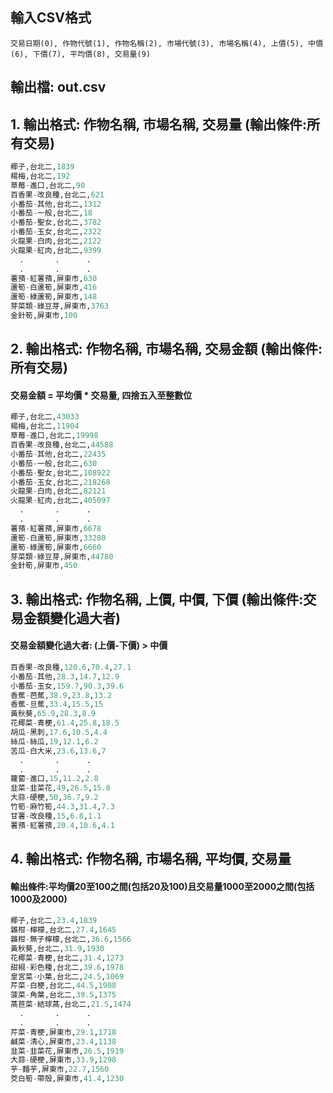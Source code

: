 
## 輸入CSV格式

```
交易日期(0), 作物代號(1), 作物名稱(2), 市場代號(3), 市場名稱(4), 上價(5), 中價(6), 下價(7), 平均價(8), 交易量(9)
```

## 輸出檔: out.csv


## 1. 輸出格式: 作物名稱, 市場名稱, 交易量 (輸出條件:所有交易)

``` python
椰子,台北二,1839
楊梅,台北二,192
草莓-進口,台北二,90
百香果-改良種,台北二,621
小番茄-其他,台北二,1312
小番茄-一般,台北二,18
小番茄-聖女,台北二,3782
小番茄-玉女,台北二,2322
火龍果-白肉,台北二,2122
火龍果-紅肉,台北二,9399
  .       .      .
  .       .      .
薯蕷-紅薯蕷,屏東市,630
蘆筍-白蘆筍,屏東市,416
蘆筍-綠蘆筍,屏東市,148
芽菜類-綠豆芽,屏東市,3763
金針筍,屏東市,100
``` 


## 2. 輸出格式: 作物名稱, 市場名稱, 交易金額 (輸出條件:所有交易)

#### 交易金額 = 平均價 * 交易量, 四捨五入至整數位

``` python
椰子,台北二,43033
楊梅,台北二,11904
草莓-進口,台北二,19998
百香果-改良種,台北二,44588
小番茄-其他,台北二,22435
小番茄-一般,台北二,630
小番茄-聖女,台北二,108922
小番茄-玉女,台北二,218268
火龍果-白肉,台北二,82121
火龍果-紅肉,台北二,405097
  .       .      .
  .       .      .
薯蕷-紅薯蕷,屏東市,6678
蘆筍-白蘆筍,屏東市,33280
蘆筍-綠蘆筍,屏東市,6660
芽菜類-綠豆芽,屏東市,44780
金針筍,屏東市,450
``` 



## 3. 輸出格式: 作物名稱, 上價, 中價, 下價 (輸出條件:交易金額變化過大者)

#### 交易金額變化過大者: (上價-下價) > 中價

``` python
百香果-改良種,120.6,70.4,27.1
小番茄-其他,28.3,14.7,12.9
小番茄-玉女,159.7,90.3,39.6
香蕉-芭蕉,38.9,23.8,13.2
香蕉-旦蕉,33.4,15.5,15
黃秋葵,65.9,28.3,8.9
花椰菜-青梗,61.4,25.8,18.5
胡瓜-黑刺,17.6,10.5,4.4
絲瓜-絲瓜,19,12.1,6.2
苦瓜-白大米,23.6,13.6,7
  .       .      .
  .       .      .
蘿蔔-進口,15,11.2,2.8
韭菜-韭菜花,49,26.5,15.8
大蒜-硬梗,50,36.7,9.2
竹筍-麻竹筍,44.3,31.4,7.3
甘薯-改良種,15,6.8,1.1
薯蕷-紅薯蕷,20.4,10.6,4.1
``` 


## 4. 輸出格式: 作物名稱, 市場名稱, 平均價, 交易量

#### 輸出條件:平均價20至100之間(包括20及100)且交易量1000至2000之間(包括1000及2000)

``` python
椰子,台北二,23.4,1839
雜柑-檸檬,台北二,27.4,1645
雜柑-無子檸檬,台北二,36.6,1566
黃秋葵,台北二,31.9,1930
花椰菜-青梗,台北二,31.4,1273
甜椒-彩色種,台北二,39.6,1978
皇宮菜-小葉,台北二,24.5,1069
芹菜-白梗,台北二,44.5,1908
菠菜-角葉,台北二,39.5,1375
萵苣菜-結球萵,台北二,21.5,1474
  .       .      .
  .       .      .
芹菜-青梗,屏東市,29.1,1718
鹹菜-清心,屏東市,23.4,1138
韭菜-韭菜花,屏東市,26.5,1919
大蒜-硬梗,屏東市,33.9,1298
芋-麵芋,屏東市,22.7,1560
茭白筍-帶殼,屏東市,41.4,1230
``` 
